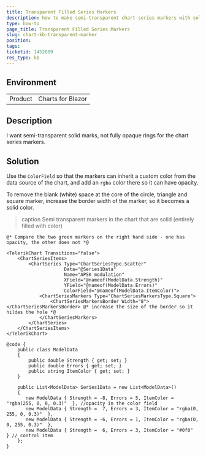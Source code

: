 ```yaml
---
title: Transparent Filled Series Markers
description: how to make semi-transparent chart series markers with solid fill
type: how-to
page_title: Transparent Filled Series Markers
slug: chart-kb-transparent-marker
position: 
tags: 
ticketid: 1452809
res_type: kb
---
```


## Environment
<table>
	<tbody>
		<tr>
			<td>Product</td>
			<td>Charts for Blazor</td>
		</tr>
	</tbody>
</table>


## Description

I want semi-transparent solid marks, not fully opaque rings for the chart series markers.


## Solution

Use the `ColorField` so that the markers can inherit a custom color from the data source of the chart, and add an `rgba` color there so it can have opacity.

To remove the blank (white) space at the core of the circle, triangle and square marker, increase the border width of the marker, so it becomes a solid color.

>caption Semi transparent markers in the chart that are solid (entirely filled with color)

````CSHTML
@* Compare the two green markers on the right hand side - one has opacity, the other does not *@

<TelerikChart Transitions="false">
    <ChartSeriesItems>
        <ChartSeries Type="ChartSeriesType.Scatter"
                     Data="@Series1Data"
                     Name="APSK modulation"
                     XField="@nameof(ModelData.Strength)"
                     YField="@nameof(ModelData.Errors)"
                     ColorField="@nameof(ModelData.ItemColor)">
            <ChartSeriesMarkers Type="ChartSeriesMarkersType.Square">
                <ChartSeriesMarkersBorder Width="8"></ChartSeriesMarkersBorder> @* increase the size of the border so it hildes the hole *@
            </ChartSeriesMarkers>
        </ChartSeries>
    </ChartSeriesItems>
</TelerikChart>

@code {
    public class ModelData
    {
        public double Strength { get; set; }
        public double Errors { get; set; }
        public string ItemColor { get; set; }
    }

    public List<ModelData> Series1Data = new List<ModelData>()
    {
       new ModelData { Strength = -8, Errors = 5, ItemColor = "rgba(255, 0, 0, 0.3)"  }, //opacity in the color field
       new ModelData { Strength =  7, Errors = 3, ItemColor = "rgba(0, 255, 0, 0.3)"  },
       new ModelData { Strength = -6, Errors = 1, ItemColor = "rgba(0, 0, 255, 0.3)"  },
       new ModelData { Strength =  6, Errors = 3, ItemColor = "#0f0"  } // control item
    };
}
````
